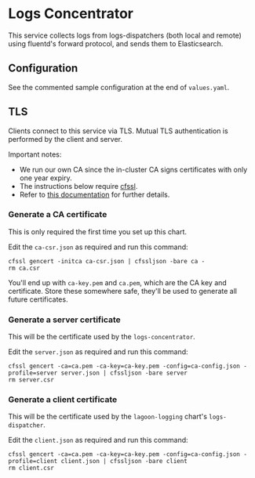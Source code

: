 # Logs Concentrator

This service collects logs from logs-dispatchers (both local and remote) using
fluentd's forward protocol, and sends them to Elasticsearch.

## Configuration

See the commented sample configuration at the end of `values.yaml`.

## TLS

Clients connect to this service via TLS. Mutual TLS authentication is performed by the client and server.

Important notes:

* We run our own CA since the in-cluster CA signs certificates with only one year expiry.
* The instructions below require [cfssl](https://github.com/cloudflare/cfssl).
* Refer to [this documentation](https://coreos.com/os/docs/latest/generate-self-signed-certificates.html) for further details.

### Generate a CA certificate

This is only required the first time you set up this chart.

Edit the `ca-csr.json` as required and run this command:

```
cfssl gencert -initca ca-csr.json | cfssljson -bare ca -
rm ca.csr
```

You'll end up with `ca-key.pem` and `ca.pem`, which are the CA key and certificate. Store these somewhere safe, they'll be used to generate all future certificates.

### Generate a server certificate

This will be the certificate used by the `logs-concentrator`.

Edit the `server.json` as required and run this command:

```
cfssl gencert -ca=ca.pem -ca-key=ca-key.pem -config=ca-config.json -profile=server server.json | cfssljson -bare server
rm server.csr
```

### Generate a client certificate

This will be the certificate used by the `lagoon-logging` chart's `logs-dispatcher`.

Edit the `client.json` as required and run this command:

```
cfssl gencert -ca=ca.pem -ca-key=ca-key.pem -config=ca-config.json -profile=client client.json | cfssljson -bare client
rm client.csr
```
